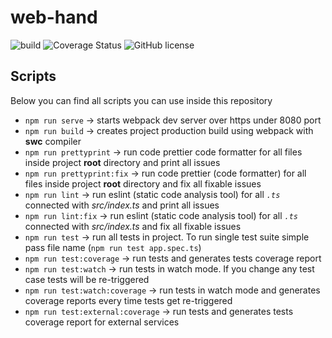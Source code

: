 # web-hand

![build](https://github.com/web-hand/web-hand/actions/workflows/push-master-and-create-code-coverage-report.yml/badge.svg)
![Coverage Status](https://coveralls.io/repos/github/web-hand/web-hand/badge.svg)
![GitHub license](https://img.shields.io/github/license/web-hand/web-hand)

## Scripts

Below you can find all scripts you can use inside this repository

- `npm run serve` → starts webpack dev server over https under 8080 port
- `npm run build` → creates project production build using webpack with **swc** compiler
- `npm run prettyprint` → run code prettier code formatter for all files inside project **root** directory and print all issues
- `npm run prettyprint:fix` → run code prettier (code formatter) for all files inside project **root** directory and fix all fixable issues
- `npm run lint` → run eslint (static code analysis tool) for all _`.ts`_ connected with _src/index.ts_ and print all issues
- `npm run lint:fix` → run eslint (static code analysis tool) for all _`.ts`_ connected with _src/index.ts_ and fix all fixable issues
- `npm run test` → run all tests in project. To run single test suite simple pass file name (`npm run test app.spec.ts`)
- `npm run test:coverage` → run tests and generates tests coverage report
- `npm run test:watch` → run tests in watch mode. If you change any test case tests will be re-triggered
- `npm run test:watch:coverage` → run tests in watch mode and generates coverage reports every time tests get re-triggered
- `npm run test:external:coverage` → run tests and generates tests coverage report for external services
